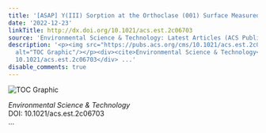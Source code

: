 ```yaml
---
title: '[ASAP] Y(III) Sorption at the Orthoclase (001) Surface Measured by X‑ray Reflectivity'
date: '2022-12-23'
linkTitle: http://dx.doi.org/10.1021/acs.est.2c06703
source: 'Environmental Science & Technology: Latest Articles (ACS Publications)'
description: '<p><img src="https://pubs.acs.org/cms/10.1021/acs.est.2c06703/asset/images/medium/es2c06703_0005.gif"
  alt="TOC Graphic"/></p><div><cite>Environmental Science & Technology</cite></div><div>DOI:
  10.1021/acs.est.2c06703</div> ...'
disable_comments: true
---
```

<p><img src="https://pubs.acs.org/cms/10.1021/acs.est.2c06703/asset/images/medium/es2c06703_0005.gif" alt="TOC Graphic"/></p><div><cite>Environmental Science & Technology</cite></div><div>DOI: 10.1021/acs.est.2c06703</div> ...